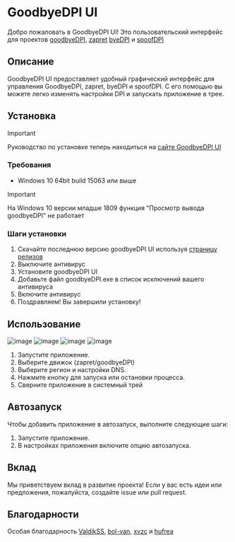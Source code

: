 # GoodbyeDPI UI

Добро пожаловать в GoodbyeDPI UI! Это пользовательский интерфейс для проектов [goodbyeDPI](https://github.com/ValdikSS/GoodbyeDPI), [zapret](https://github.com/bol-van/zapret) [byeDPI](https://github.com/hufrea/byedpi) и [spoofDPI](https://github.com/xvzc/SpoofDPI)

## Описание

GoodbyeDPI UI предоставляет удобный графический интерфейс для управления GoodbyeDPI, zapret, byeDPI и spoofDPI. С его помощью вы можете легко изменять настройки DPI и запускать приложение в трее.

## Установка

> [!IMPORTANT]
> Руководство по установке  теперь находиться на [сайте GoodbyeDPI UI](https://storik4pro.github.io/)

### Требования

- Windows 10 64bit build 15063 или выше

>[!IMPORTANT]
>На Windows 10 версии младше 1809 функция "Просмотр вывода goodbyeDPI" не работает 

### Шаги установки

1. Скачайте последнюю версию goodbyeDPI UI используя [страницу релизов](https://github.com/Storik4pro/goodbyeDPI-UI/releases)
2. Выключите антивирус
3. Установите goodbyeDPI UI
4. Добавьте файл goodbyeDPI.exe в список исключений вашего антивируса
5. Включите антивирус
6. Поздравляем! Вы завершили установку!

## Использование
![image](https://github.com/user-attachments/assets/3145f2a0-22fd-4b5b-a00e-b54901d2870a)
![image](https://github.com/user-attachments/assets/fb73530d-b20c-4221-88da-595cfc6a6f3f)
![image](https://github.com/user-attachments/assets/5d7905d7-6e18-4c1f-8e26-4808da1b5e05)
![image](https://github.com/user-attachments/assets/e4f243c2-a42c-4f2a-899f-4e1a954aab6a)



1. Запустите приложение.
2. Выберите движок (zapret/goodbyeDPI)
3. Выберите регион и настройки DNS.
4. Нажмите кнопку для запуска или остановки процесса.
5. Сверните приложение в системный трей

## Автозапуск

Чтобы добавить приложение в автозапуск, выполните следующие шаги:

1. Запустите приложение.
2. В настройках приложения включите опцию автозапуска.

## Вклад

Мы приветствуем вклад в развитие проекта! Если у вас есть идеи или предложения, пожалуйста, создайте issue или pull request.

## Благодарности

Особая благодарность [ValdikSS](https://github.com/ValdikSS), [bol-van](https://github.com/bol-van/), [xvzc](https://github.com/xvzc) и [hufrea](https://github.com/hufrea/)
